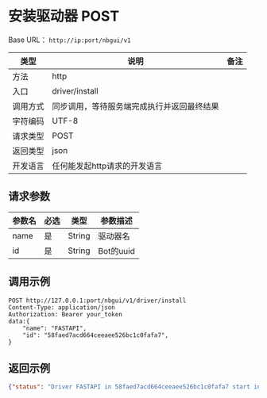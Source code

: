 # 安装驱动器 <Badge type="warning"> POST </Badge>

Base URL： `http://ip:port/nbgui/v1`

| 类型    | 说明                           | 备注                                    |
| ----- | ---------------------------- | ------------------------------------- |
| 方法    | http                         |                                       |
| 入口 | driver/install ||
| 调用方式  | 同步调用，等待服务端完成执行并返回最终结果         |                                       |
| 字符编码  | UTF-8                        |                                       |                                     |
| 请求类型  | POST                        |                                       |
| 返回类型  | json                        |                                       |
| 开发语言  | 任何能发起http请求的开发语言             |                                       |



## 请求参数
| 参数名 | 必选 | 类型   | 参数描述    |
| ---- | ---- | ---- | --------- |
| name | 是    | String  | 驱动器名  |
| id | 是    | String  | Bot的uuid  |




## 调用示例

```http
POST http://127.0.0.1:port/nbgui/v1/driver/install
Content-Type: application/json
Authorization: Bearer your_token
data:{
    "name": "FASTAPI",
    "id": "58faed7acd664ceeaee526bc1c0fafa7",
}
```

## 返回示例

```json
{"status": "Driver FASTAPI in 58faed7acd664ceeaee526bc1c0fafa7 start installing."}
```